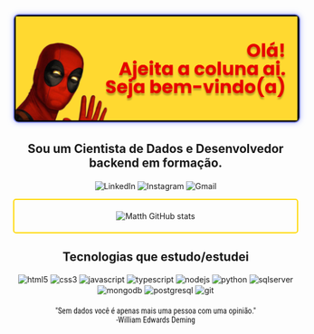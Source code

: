 <div align="center">
  <a href="https://github.com/iadevmatth">
    <img src="./banner.png" alt="Banner" style="border: 2px solid #8b94ffff; border-radius: 10px; box-shadow: 0 0 10px rgba(139, 148, 255, 0.6);">
  </a>
</div>

<h2 align="center">Sou um Cientista de Dados e Desenvolvedor backend em formação.</h2>

<p align="center" style="margin-top: 20px;">
  <a href="https://www.linkedin.com/in/matheusdevbackend/" class="social-icon" style="text-decoration: none;">
    <img src="https://img.shields.io/badge/LinkedIn-0077B5?style=for-the-badge&logo=linkedin&logoColor=white" alt="LinkedIn">
  </a>
  <a href="https://www.instagram.com/matth.sil_/" class="social-icon" style="text-decoration: none;">
    <img src="https://img.shields.io/badge/Instagram-E4405F?style=for-the-badge&logo=instagram&logoColor=white" alt="Instagram">
  </a>
  <a href="mailto:matheus.devbackend@gmail.com?subject=[GitHub]" class="social-icon" style="text-decoration: none;">
    <img src="https://img.shields.io/badge/Gmail-D14836?style=for-the-badge&logo=gmail&logoColor=white" alt="Gmail">
  </a>
</p>

<p align="center" class="github-stats" style="border: 2px solid #FFD700; border-radius: 5px; padding: 20px;">
  <img src="https://github-readme-stats.vercel.app/api?username=iadevmatth&show_icons=true&theme=merko" alt="Matth GitHub stats">
</p>

<h2 align="center">Tecnologias que estudo/estudei</h2>

<div align="center" style="display: inline_block; margin-bottom: 20px;">
  <img align="center" alt="html5" src="https://img.shields.io/badge/HTML5-E34F26?style=for-the-badge&logo=html5&logoColor=white" />
  <img align="center" alt="css3" src="https://img.shields.io/badge/CSS3-1572B6?style=for-the-badge&logo=css3&logoColor=white" />
  <img align="center" alt="javascript" src="https://img.shields.io/badge/JavaScript-323330?style=for-the-badge&logo=javascript&logoColor=F7DF1E" />
  <img align="center" alt="typescript" src="https://img.shields.io/badge/TypeScript-3178C6?style=for-the-badge&logo=typescript&logoColor=white" />
  <img align="center" alt="nodejs" src="https://img.shields.io/badge/Node.js-339933?style=for-the-badge&logo=node.js&logoColor=white" />
  <img align="center" alt="python" src="https://img.shields.io/badge/Python-14354C?style=for-the-badge&logo=python&logoColor=white" />
  <img align="center" alt="sqlserver" src="https://img.shields.io/badge/Microsoft_SQL_Server-CC2927?style=for-the-badge&logo=microsoft-sql-server&logoColor=white" />
  <img align="center" alt="mongodb" src="https://img.shields.io/badge/MongoDB-4EA94B?style=for-the-badge&logo=mongodb&logoColor=white" />
  <img align="center" alt="postgresql" src="https://img.shields.io/badge/PostgreSQL-336791?style=for-the-badge&logo=postgresql&logoColor=white" />
  <img align="center" alt="git" src="https://img.shields.io/badge/Git-F05032?style=for-the-badge&logo=git&logoColor=white" />
</div>

<p align="center" style="font-family: 'Roboto Condensed', sans-serif;">
  "Sem dados você é apenas mais uma pessoa com uma opinião."
  <br>
  -William Edwards Deming
</p>
